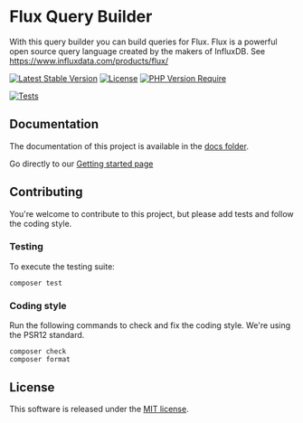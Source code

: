 # Flux Query Builder

With this query builder you can build queries for Flux. Flux is a powerful open source query language created by the makers of InfluxDB. See https://www.influxdata.com/products/flux/

[![Latest Stable Version](http://poser.pugx.org/arendsen/fluxquerybuilder/v)](https://packagist.org/packages/arendsen/fluxquerybuilder)
[![License](http://poser.pugx.org/arendsen/fluxquerybuilder/license)](https://packagist.org/packages/arendsen/fluxquerybuilder) 
[![PHP Version Require](http://poser.pugx.org/arendsen/fluxquerybuilder/require/php)](https://packagist.org/packages/arendsen/fluxquerybuilder)

[![Tests](https://github.com/davidarendsen/fluxquerybuilder/actions/workflows/php.yml/badge.svg)](https://github.com/davidarendsen/fluxquerybuilder/actions/workflows/php.yml)

## Documentation 
The documentation of this project is available in the [docs folder](docs/00-index.md).

Go directly to our [Getting started page](docs/01-getting-started.md)

## Contributing
You're welcome to contribute to this project, but please add tests and follow the coding style.

### Testing
To execute the testing suite:

```
composer test
```

### Coding style

Run the following commands to check and fix the coding style. We're using the PSR12 standard.

```
composer check
composer format
```

## License

This software is released under the [MIT license](LICENSE).